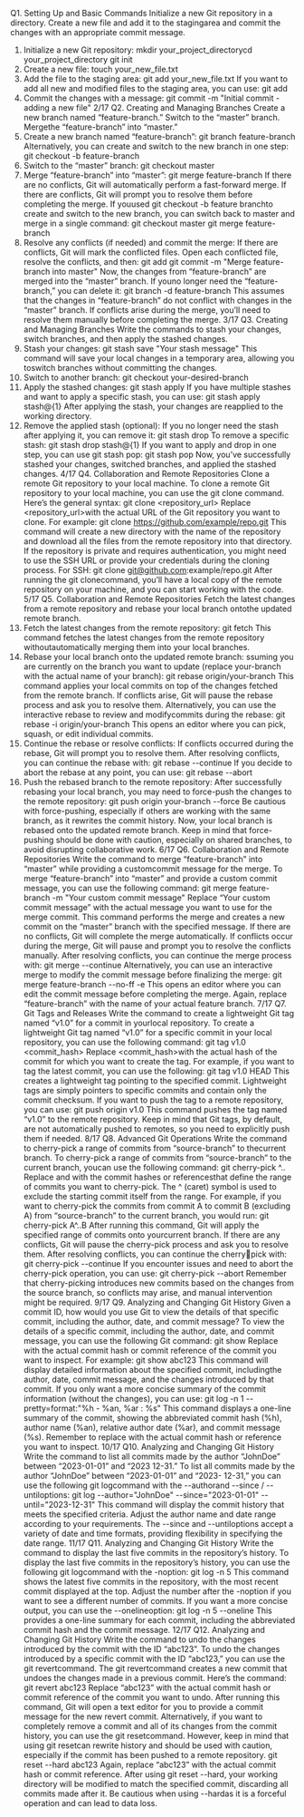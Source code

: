 Q1. Setting Up and Basic Commands
Initialize a new Git repository in a directory. Create a new file and add it to the
stagingarea and commit the changes with an appropriate commit message.
1. Initialize a new Git repository:
mkdir your_project_directorycd 
your_project_directory
git init
2. Create a new file:
touch your_new_file.txt
3. Add the file to the staging area:
git add your_new_file.txt
If you want to add all new and modified files to the staging area, you can use:
git add
4. Commit the changes with a message:
git commit -m "Initial commit - adding a new file"
2/17
Q2. Creating and Managing Branches
Create a new branch named “feature-branch.” Switch to the “master” branch.
Mergethe “feature-branch” into “master.”
1. Create a new branch named “feature-branch”:
git branch feature-branch
Alternatively, you can create and switch to the new branch in one step:
git checkout -b feature-branch
2. Switch to the “master” branch:
git checkout master
3. Merge “feature-branch” into “master”:
git merge feature-branch
If there are no conflicts, Git will automatically perform a fast-forward merge. If
there are conflicts, Git will prompt you to resolve them before completing the
merge. If youused git checkout -b feature branchto create and switch to the new
branch, you can switch back to master and merge in a single command:
git checkout master
git merge feature-branch
4. Resolve any conflicts (if needed) and commit the merge: If there are conflicts,
Git will mark the conflicted files. Open each conflicted file, resolve the conflicts, and
then:
git add
git commit -m "Merge feature-branch into master"
Now, the changes from “feature-branch” are merged into the “master” branch. If
youno longer need the “feature-branch,” you can delete it:
git branch -d feature-branch
This assumes that the changes in “feature-branch” do not conflict with changes in the
“master” branch. If conflicts arise during the merge, you’ll need to resolve them
manually before completing the merge.
3/17
Q3. Creating and Managing Branches
Write the commands to stash your changes, switch branches, and then apply the
stashed changes.
1. Stash your changes:
git stash save "Your stash message"
This command will save your local changes in a temporary area, allowing you
toswitch branches without committing the changes.
2. Switch to another branch:
git checkout your-desired-branch
3. Apply the stashed changes:
git stash apply
If you have multiple stashes and want to apply a specific stash, you can use:
git stash apply stash@{1}
After applying the stash, your changes are reapplied to the working directory.
4. Remove the applied stash (optional):
If you no longer need the stash after applying it, you can remove it:
git stash drop
To remove a specific stash:
git stash drop stash@{1}
If you want to apply and drop in one step, you can use git stash pop:
git stash pop
Now, you’ve successfully stashed your changes, switched branches, and applied the
stashed changes.
4/17
Q4. Collaboration and Remote Repositories
Clone a remote Git repository to your local machine.
To clone a remote Git repository to your local machine, you can use the git clone
command. Here’s the general syntax:
git clone <repository_url>
Replace <repository_url>with the actual URL of the Git repository you want to
clone. For example:
git clone https://github.com/example/repo.git
This command will create a new directory with the name of the repository and
download all the files from the remote repository into that directory. If the repository
is private and requires authentication, you might need to use the SSH URL or 
provide your credentials during the cloning process.
For SSH:
git clone git@github.com:example/repo.git
After running the git clonecommand, you’ll have a local copy of the remote
repository on your machine, and you can start working with the code.
5/17
Q5. Collaboration and Remote Repositories
Fetch the latest changes from a remote repository and rebase your local branch
ontothe updated remote branch.
1. Fetch the latest changes from the remote repository:
git fetch
This command fetches the latest changes from the remote repository withoutautomatically
merging them into your local branches.
2. Rebase your local branch onto the updated remote branch:
ssuming you are currently on the branch you want to update (replace your-branch
with the actual name of your branch):
git rebase origin/your-branch
This command applies your local commits on top of the changes fetched from the
remote branch. If conflicts arise, Git will pause the rebase process and ask you to
resolve them. Alternatively, you can use the interactive rebase to review and
modifycommits during the rebase:
git rebase -i origin/your-branch
This opens an editor where you can pick, squash, or edit individual commits.
3. Continue the rebase or resolve conflicts:
If conflicts occurred during the rebase, Git will prompt you to resolve them. After
resolving conflicts, you can continue the rebase with:
git rebase --continue
If you decide to abort the rebase at any point, you can use:
git rebase --abort
4. Push the rebased branch to the remote repository:
After successfully rebasing your local branch, you may need to force-push the
changes to the remote repository:
git push origin your-branch --force
Be cautious with force-pushing, especially if others are working with the same
branch, as it rewrites the commit history. Now, your local branch is rebased onto the
updated remote branch. Keep in mind that force-pushing should be done with caution,
especially on shared branches, to avoid disrupting collaborative work.
6/17
Q6. Collaboration and Remote Repositories
Write the command to merge “feature-branch” into “master” while providing a
customcommit message for the merge.
To merge “feature-branch” into “master” and provide a custom commit message, you
can use the following command:
git merge feature-branch -m "Your custom commit message"
Replace “Your custom commit message” with the actual message you want to use for
the merge commit. This command performs the merge and creates a new commit on
the “master” branch with the specified message. If there are no conflicts, Git will
complete the merge automatically.
If conflicts occur during the merge, Git will pause and prompt you to resolve the
conflicts manually. After resolving conflicts, you can continue the merge process
with:
git merge --continue
Alternatively, you can use an interactive merge to modify the commit message before
finalizing the merge:
git merge feature-branch --no-ff -e
This opens an editor where you can edit the commit message before completing the
merge. Again, replace “feature-branch” with the name of your actual feature branch.
7/17
Q7. Git Tags and Releases
Write the command to create a lightweight Git tag named “v1.0” for a commit
in yourlocal repository.
To create a lightweight Git tag named “v1.0” for a specific commit in your local
repository, you can use the following command:
git tag v1.0 <commit_hash>
Replace <commit_hash>with the actual hash of the commit for which you want to
create the tag.
For example, if you want to tag the latest commit, you can use the following:
git tag v1.0 HEAD
This creates a lightweight tag pointing to the specified commit. Lightweight tags are
simply pointers to specific commits and contain only the commit checksum.
If you want to push the tag to a remote repository, you can use:
git push origin v1.0
This command pushes the tag named “v1.0” to the remote repository. Keep in mind
that Git tags, by default, are not automatically pushed to remotes, so you need to
explicitly push them if needed.
8/17
Q8. Advanced Git Operations
Write the command to cherry-pick a range of commits from “source-branch”
to thecurrent branch.
To cherry-pick a range of commits from “source-branch” to the current branch,
youcan use the following command:
git cherry-pick <start-commit>^..<end-commit>
Replace <start-commit>and <end-commit>with the commit hashes or referencesthat 
define the range of commits you want to cherry-pick. The ^ (caret) symbol is used to
exclude the starting commit itself from the range.
For example, if you want to cherry-pick the commits from commit A to commit B
(excluding A) from “source-branch” to the current branch, you would run:
git cherry-pick A^..B
After running this command, Git will apply the specified range of commits onto
yourcurrent branch. If there are any conflicts, Git will pause the cherry-pick process
and ask you to resolve them. After resolving conflicts, you can continue the cherrypick with:
git cherry-pick --continue
If you encounter issues and need to abort the cherry-pick operation, you can use:
git cherry-pick --abort
Remember that cherry-picking introduces new commits based on the changes from
the source branch, so conflicts may arise, and manual intervention might be required.
9/17
Q9. Analyzing and Changing Git History
Given a commit ID, how would you use Git to view the details of that specific commit,
including the author, date, and commit message?
To view the details of a specific commit, including the author, date, and commit
message, you can use the following Git command:
git show <commit-id>
Replace <commit-id>with the actual commit hash or commit reference of the
commit you want to inspect.
For example:
git show abc123
This command will display detailed information about the specified commit,
includingthe author, date, commit message, and the changes introduced by that
commit.
If you only want a more concise summary of the commit information (without the
changes), you can use:
git log -n 1 --pretty=format:"%h - %an, %ar : %s" <commit-id>
This command displays a one-line summary of the commit, showing the abbreviated
commit hash (%h), author name (%an), relative author date (%ar), and commit
message (%s).
Remember to replace <commit-id>with the actual commit hash or reference you
want to inspect.
10/17
Q10. Analyzing and Changing Git History
Write the command to list all commits made by the author “JohnDoe” between
“2023-01-01” and “2023 12-31.”
To list all commits made by the author “JohnDoe” between “2023-01-01” and “2023-
12-31,” you can use the following git logcommand with the --authorand --since
/ --untiloptions:
git log --author="JohnDoe" --since="2023-01-01" --until="2023-12-31"
This command will display the commit history that meets the specified criteria.
Adjust the author name and date range according to your requirements. The --since
and --untiloptions accept a variety of date and time formats, providing flexibility in
specifying the date range.
11/17
Q11. Analyzing and Changing Git History
Write the command to display the last five commits in the repository’s history.
To display the last five commits in the repository’s history, you can use the following
git logcommand with the -noption:
git log -n 5
This command shows the latest five commits in the repository, with the most recent
commit displayed at the top. Adjust the number after the -noption if you want to see
a different number of commits.
If you want a more concise output, you can use the --onelineoption:
git log -n 5 --oneline
This provides a one-line summary for each commit, including the abbreviated commit
hash and the commit message.
12/17
Q12. Analyzing and Changing Git History
Write the command to undo the changes introduced by the commit with the ID
“abc123”.
To undo the changes introduced by a specific commit with the ID “abc123,” you can
use the git revertcommand. The git revertcommand creates a new commit that
undoes the changes made in a previous commit. Here’s the command:
git revert abc123
Replace “abc123” with the actual commit hash or commit reference of the commit
you want to undo. After running this command, Git will open a text editor for you 
to provide a commit message for the new revert commit.
Alternatively, if you want to completely remove a commit and all of its changes from
the commit history, you can use the git resetcommand. However, keep in mind that
using git resetcan rewrite history and should be used with caution, especially if the
commit has been pushed to a remote repository.
git reset --hard abc123
Again, replace “abc123” with the actual commit hash or commit reference. After
using git reset --hard, your working directory will be modified to match the specified
commit, discarding all commits made after it. Be cautious when using --hardas it is a
forceful operation and can lead to data loss.

